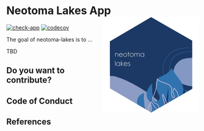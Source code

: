 
<!-- README.md is generated from README.Rmd. Please edit that file -->

# Neotoma Lakes App <img src="www/neotomalakes_logo.png" align="right" height="250" />

<!-- badges: start -->

[![check-app](https://github.com/flor14/neotoma-lakes/actions/workflows/check-app.yaml/badge.svg)](https://github.com/flor14/neotoma-lakes/actions/workflows/check-app.yaml)
[![codecov](https://codecov.io/gh/flor14/neotoma-lakes/branch/main/graph/badge.svg)](https://codecov.io/gh/flor14/neotoma-lakes)
<!-- badges: end -->

The goal of neotoma-lakes is to …

TBD

## Do you want to contribute?

## Code of Conduct

## References
